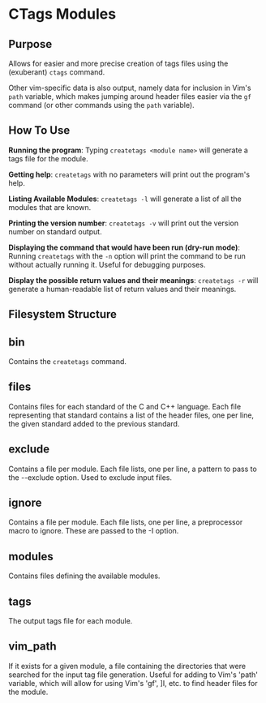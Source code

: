 CTags Modules
=============

## Purpose
Allows for easier and more precise creation of tags files using the (exuberant) `ctags` command.

Other vim-specific data is also output, namely data for inclusion in Vim's `path` variable, which makes
jumping around header files easier via the `gf` command (or other commands using the `path` variable).

## How To Use
**Running the program**: Typing `createtags <module name>` will generate a tags file for the module.

**Getting help**: `createtags` with no parameters will print out the program's help.

**Listing Available Modules**: `createtags -l` will generate a list of all the modules that are known.

**Printing the version number**: `createtags -v` will print out the version number on standard output.

**Displaying the command that __would__ have been run (dry-run mode)**: Running `createtags` with the `-n` option
will print the command to be run without actually running it.  Useful for debugging purposes.

**Display the possible return values and their meanings**: `createtags -r` will generate a human-readable list of return values and their meanings.

## Filesystem Structure
bin
---
Contains the `createtags` command.

files
---
Contains files for each standard of the C and C++ language.  Each file representing that standard contains a list of the header files, one per line, the given standard added to the previous standard.

exclude
---
Contains a file per module.  Each file lists, one per line, a pattern to pass to the --exclude option.  Used to exclude input files.

ignore
---
Contains a file per module.  Each file lists, one per line, a preprocessor macro to ignore.  These are passed to the -I option.

modules
---
Contains files defining the available modules.

tags
---
The output tags file for each module.

vim_path
---
If it exists for a given module, a file containing the directories that were searched for the input tag file generation.
Useful for adding to Vim's 'path' variable, which will allow for using Vim's 'gf', ]I, etc. to find header files for the module.
